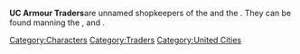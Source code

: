**UC Armour Traders**are unnamed shopkeepers of the [](03%20-%20Projects%20&%20Wikis/Kenshi/Kenshi%20Wiki/Kenshi%20Wiki%20Template/United_Cities.md) and the [](03%20-%20Projects%20&%20Wikis/Kenshi/Kenshi%20Wiki/Kenshi%20Wiki%20Template/Tech_Hunters.md). They can be found manning the [](Heft_Armory.md), [](Clothing_Shop.md) and [](Empire_Armor_Shop.md).

[Category:Characters](Category:Characters "wikilink")
[Category:Traders](Category:Traders "wikilink") [Category:United
Cities](Category:United_Cities "wikilink")